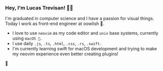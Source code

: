 ### Hey, I'm Lucas Trevisan! 👋🏻

I'm graduated in computer science and I have a passion for visual things. Today I work as front-end engineer at oowlish 🦉.

- I love to use `neovim` as my code editor and `unix` base systems, currently using `macOS `.
- I use daily `.js`, `.ts`, `.html`, `.css`, `.rs`, `.swift`.
- I'm currently learning swift for macOS development and trying to make my neovim experience even better creating plugins!
 
🚀
